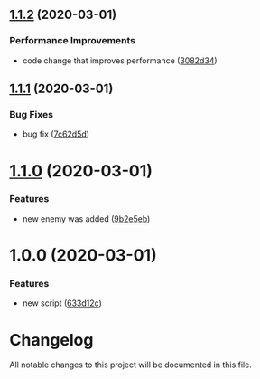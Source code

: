## [1.1.2](https://github.com/worldreaver/sample-semantic-release/compare/1.1.1...1.1.2) (2020-03-01)


### Performance Improvements

* code change that improves performance ([3082d34](https://github.com/worldreaver/sample-semantic-release/commit/3082d348987a0cfbd424cb1c51d7de33d62acdee))

## [1.1.1](https://github.com/worldreaver/sample-semantic-release/compare/1.1.0...1.1.1) (2020-03-01)


### Bug Fixes

* bug fix ([7c62d5d](https://github.com/worldreaver/sample-semantic-release/commit/7c62d5df65b1afeea2ff2d8249bd61cfd9eaf6c9))

# [1.1.0](https://github.com/worldreaver/sample-semantic-release/compare/1.0.0...1.1.0) (2020-03-01)


### Features

* new enemy was added ([9b2e5eb](https://github.com/worldreaver/sample-semantic-release/commit/9b2e5ebe78810f71cf5e65202cebe3c50ab47741))

# 1.0.0 (2020-03-01)


### Features

* new script ([633d12c](https://github.com/worldreaver/sample-semantic-release/commit/633d12cea7a8559e3d2367cc7075797dc13aa30c))

# Changelog
All notable changes to this project will be documented in this file.
